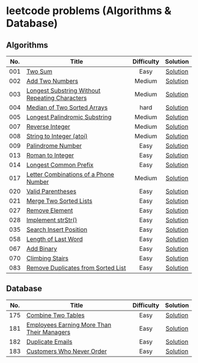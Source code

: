 # leetcode problems (Algorithms & Database)


## Algorithms
|No. |           Title                                                                                 |Difficulty|    Solution                                                |
|:--:|-------------------------------------------------------------------------------------------------|:--------:|:----------------------------------------------------------:|
|001 |[Two Sum](https://leetcode.com/problems/two-sum/)                                                | Easy     | [Solution](/Algorithms/001_twoSum.py)                      |
|002 |[Add Two Numbers](https://leetcode.com/problems/add-two-numbers/)                                | Medium   | [Solution](/Algorithms/002_addTwoNumbers.py)               |
|003 |[Longest Substring Without Repeating Characters](https://leetcode.com/problems/longest-substring-without-repeating-characters/)  |   Medium     | [Solution](/Algorithms/003_longestSubstringWithoutRepeatingCharacters.py)  |
|004 |[Median of Two Sorted Arrays](https://leetcode.com/problems/median-of-two-sorted-arrays/)        | hard     | [Solution](/Algorithms/004_medianOfTwoSortedArrays.py)     |
|005 |[Longest Palindromic Substring](https://leetcode.com/problems/longest-palindromic-substring/)    | Medium   | [Solution](/Algorithms/005_longestPalindromicSubstring.py) |
|007 |[Reverse Integer](https://leetcode.com/problems/reverse-integer/)                                | Medium   | [Solution](/Algorithms/007_reverseInteger.py)              |
|008 |[String to Integer (atoi)](https://leetcode.com/problems/string-to-integer-atoi/)                | Medium   | [Solution](/Algorithms/008_stringToInteger.py)             |
|009 |[Palindrome Number](https://leetcode.com/problems/palindrome-number/)                            | Easy     | [Solution](/Algorithms/009_palindromeNumber.py)            |
|013 |[Roman to Integer](https://leetcode.com/problems/roman-to-integer/)                              | Easy     | [Solution](/Algorithms/008_romanToInteger.py)              |
|014 |[Longest Common Prefix](https://leetcode.com/problems/longest-common-prefix/)                    | Easy     | [Solution](/Algorithms/014_longestCommonPrefix.py)         |
|017 |[Letter Combinations of a Phone Number](https://leetcode.com/problems/letter-combinations-of-a-phone-number/)|Medium|[Solution](/Algorithms/017_letterCombinationsOfAPhoneNumber.py)|
|020 |[Valid Parentheses](https://leetcode.com/problems/valid-parentheses/)                            | Easy     | [Solution](/Algorithms/020_validParentheses.py)            |
|021 |[Merge Two Sorted Lists](https://leetcode.com/problems/merge-two-sorted-lists/)                  | Easy     | [Solution](/Algorithms/021_mergeTwoSortedLists.py)         |
|027 |[Remove Element](https://leetcode.com/problems/remove-element/)                                  | Easy     | [Solution](/Algorithms/027_removeElement.py)               |
|028 |[Implement strStr()](https://leetcode.com/problems/implement-strstr/)                            | Easy     | [Solution](/Algorithms/028_implementstrStr.py)             |
|035 |[Search Insert Position](https://leetcode.com/problems/search-insert-position/)                  | Easy     | [Solution](/Algorithms/035_searchInsertPosition.py)        |
|058 |[Length of Last Word](https://leetcode.com/problems/length-of-last-word/)                        | Easy     | [Solution](/Algorithms/058_lengthOfLastWord.py)            |
|067 |[Add Binary](https://leetcode.com/problems/add-binary/)                                          | Easy     | [Solution](/Algorithms/067_addBinary.py)                   |
|070 |[Climbing Stairs](https://leetcode.com/problems/climbing-stairs/)                                | Easy     | [Solution](/Algorithms/070_climbingStairs.py)              |
|083|[Remove Duplicates from Sorted List](https://leetcode.com/problems/remove-duplicates-from-sorted-list/)|Easy|[Solution](/Algorithms/083_removeDuplicatesFromSortedList.py)|

## Database
|No. |           Title                                                                                 |Difficulty|    Solution                                               |
|:--:|-------------------------------------------------------------------------------------------------|:--------:|:---------------------------------------------------------:|
|175 |[Combine Two Tables](https://leetcode.com/problems/combine-two-tables/)                          | Easy     | [Solution](/Database/175_combineTwoTables.sql)            |
|181 |[Employees Earning More Than Their Managers](https://leetcode.com/problems/employees-earning-more-than-their-managers/)                          | Easy     | [Solution](/Database/181_employeesEarningMoreThanTheirManagers.sql)            |
|182 |[Duplicate Emails](https://leetcode.com/problems/duplicate-emails/)                              | Easy     | [Solution](/Database/182_duplicateEmails.sql)             |
|183 |[Customers Who Never Order](https://leetcode.com/problems/customers-who-never-order/)            | Easy     | [Solution](/Database/183_customersWhoNeverOrder.sql)             |
